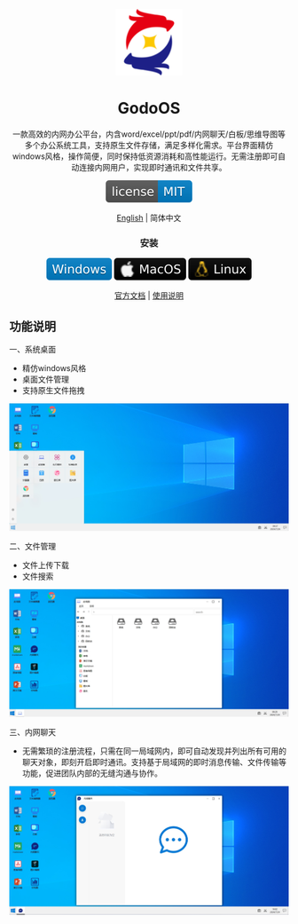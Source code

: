 <p align="center">
    <img src="./build/appicon.png" width="120" height="120">
</p>

<h1 align="center">GodoOS</h1>
<div align="center">

一款高效的内网办公平台，内含word/excel/ppt/pdf/内网聊天/白板/思维导图等多个办公系统工具，支持原生文件存储，满足多样化需求。平台界面精仿windows风格，操作简便，同时保持低资源消耗和高性能运行。无需注册即可自动连接内网用户，实现即时通讯和文件共享。

[![license][license-image]][license-url] 

[English](README.md) | 简体中文

### 安装

[![Windows][Windows-image]][Windows-url]
[![MacOS][MacOS-image]][MacOS-url]
[![Linux][Linux-image]][Linux-url]

[官方文档](./docs/Api.md) | [使用说明](./docs/Guide.md)

[license-image]: ./docs/img/license_%20MIT.svg

[license-url]: https://spdx.org/licenses/MIT.html


[Windows-image]: ./docs/img/Windows.svg

[Windows-url]: https://github.com/josStorer/RWKV-Runner/blob/master/build/windows/Readme_Install.txt

[MacOS-image]: ./docs/img/MacOS.svg

[MacOS-url]: https://github.com/josStorer/RWKV-Runner/blob/master/build/darwin/Readme_Install.txt

[Linux-image]: ./docs/img/Linux.svg

[Linux-url]: https://github.com/josStorer/RWKV-Runner/blob/master/build/linux/Readme_Install.txt

</div>

## 功能说明

一、系统桌面
- 精仿windows风格
- 桌面文件管理
- 支持原生文件拖拽
<img src="./docs/img/home.png" width="600" />

二、文件管理
- 文件上传下载
- 文件搜索
<img src="./docs/img/file.png" width="600" />

三、内网聊天
- 无需繁琐的注册流程，只需在同一局域网内，即可自动发现并列出所有可用的聊天对象，即刻开启即时通讯。支持基于局域网的即时消息传输、文件传输等功能，促进团队内部的无缝沟通与协作。
<img src="./docs/img/localchat.png" width="600" />
